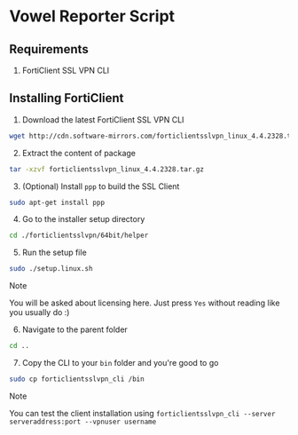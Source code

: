# Vowel Reporter Script

## Requirements

1. FortiClient SSL VPN CLI

## Installing FortiClient

1. Download the latest FortiClient SSL VPN CLI

```bash
wget http://cdn.software-mirrors.com/forticlientsslvpn_linux_4.4.2328.tar.gz
```

2. Extract the content of package

```bash
tar -xzvf forticlientsslvpn_linux_4.4.2328.tar.gz
```

3. (Optional) Install `ppp` to build the SSL Client

```bash
sudo apt-get install ppp
```

4. Go to the installer setup directory

```bash
cd ./forticlientsslvpn/64bit/helper
```

5. Run the setup file 

```bash
sudo ./setup.linux.sh
```

> [!NOTE]
> You will be asked about licensing here. Just press `Yes` without reading like you usually do :)

6. Navigate to the parent folder

```bash
cd ..
```

7. Copy the CLI to your `bin` folder and you're good to go

```bash
sudo cp forticlientsslvpn_cli /bin
```

> [!NOTE]
> You can test the client installation using `forticlientsslvpn_cli --server serveraddress:port --vpnuser username`
